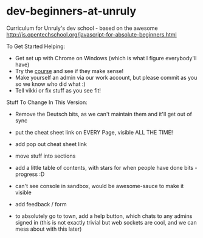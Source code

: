 dev-beginners-at-unruly
=================

Curriculum for Unruly's dev school - based on the awesome http://js.opentechschool.org/javascript-for-absolute-beginners.html

To Get Started Helping:
- Get set up with Chrome on Windows (which is what I figure everybody'll have)
- Try the [course](http://devunrulymedia.github.com/js-beginners-day1/) and see if they make sense!
- Make yourself an admin via our work account, but please commit as you so we know who did what :)
- Tell vikki or fix stuff as you see fit!

Stuff To Change In This Version:
- Remove the Deutsch bits, as we can't maintain them and it'll get out of sync

- put the cheat sheet link on EVERY Page, visible ALL THE TIME!

- add pop out cheat sheet link

- move stuff into sections

- add a little table of contents, with stars for when people have done bits - progress :D

- can't see console in sandbox, would be awesome-sauce to make it visible

- add feedback  / form

- to absolutely go to town, add a help button, which chats to any admins signed in (this is not exactly trivial but web sockets are cool, and we can mess about with this later)



